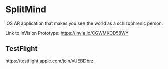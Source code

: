 # SplitMind
iOS AR application that makes you see the world as a schizophrenic person.

Link to InVision Prototype:
https://invis.io/CGWMKOD58WY

## TestFlight
https://testflight.apple.com/join/vUEBDbrz
